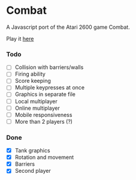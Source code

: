 # Combat
A Javascript port of the Atari 2600 game Combat.

Play it <a href="http://sethtrei.github.io/Combat" target="_blank">here</a>

### Todo

- [ ] Collision with barriers/walls
- [ ] Firing ability
- [ ] Score keeping
- [ ] Multiple keypresses at once
- [ ] Graphics in separate file
- [ ] Local multiplayer
- [ ] Online multiplayer
- [ ] Mobile responsiveness
- [ ] More than 2 players (?)

### Done 
- [x] Tank graphics
- [x] Rotation and movement
- [x] Barriers
- [x] Second player
